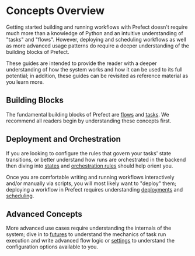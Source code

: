 # Concepts Overview

Getting started building and running workflows with Prefect doesn't require much more than a knowledge of Python and an intuitive understanding of "tasks" and "flows".  However, deploying and scheduling workflows as well as more advanced usage patterns do require a deeper understanding of the building blocks of Prefect.

These guides are intended to provide the reader with a deeper understanding of how the system works and how it can be used to its full potential; in addition, these guides can be revisited as reference material as you learn more.

## Building Blocks

The fundamental building blocks of Prefect are [flows](flows.md) and [tasks](tasks.md).  We recommend all readers begin by understanding these concepts first. 

## Deployment and Orchestration 

If you are looking to configure the rules that govern your tasks' state transitions, or better understand how runs are orchestrated in the backend then diving into [states](states.md) and [orchestration rules](orchestration.md) should help orient you.

Once you are comfortable writing and running workflows interactively and/or manually via scripts, you will most likely want to "deploy" them; deploying a workflow in Prefect requires understanding [deployments](deployments.md) and [scheduling](schedules.md).

## Advanced Concepts

More advanced use cases require understanding the internals of the system; dive in to [futures](futures.md) to understand the mechanics of task run execution and write advanced flow logic or [settings](settings.md) to understand the configuration options available to you.
